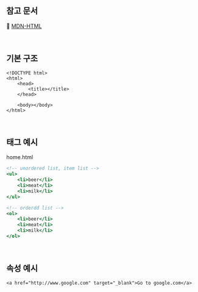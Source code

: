 ## 참고 문서

:bookmark_tabs: [MDN-HTML](https://developer.mozilla.org/ko/docs/Web/HTML/Element/html)

<br/>

## 기본 구조

```
<!DOCTYPE html>
<html>
    <head>
        <title></title>
    </head>

    <body></body>
</html>

```

<br/>

## 태그 예시

home.html

```html:home.html
<!-- unordered list, item list -->
<ul>
    <li>beer</li>
    <li>meat</li>
    <li>milk</li>
</ul>

<!-- orderdd list -->
<ol>
    <li>beer</li>
    <li>meat</li>
    <li>milk</li>
</ol>
```

<br/>

## 속성 예시

```
<a href="http://www.google.com" target="_blank">Go to google.com</a>
```
